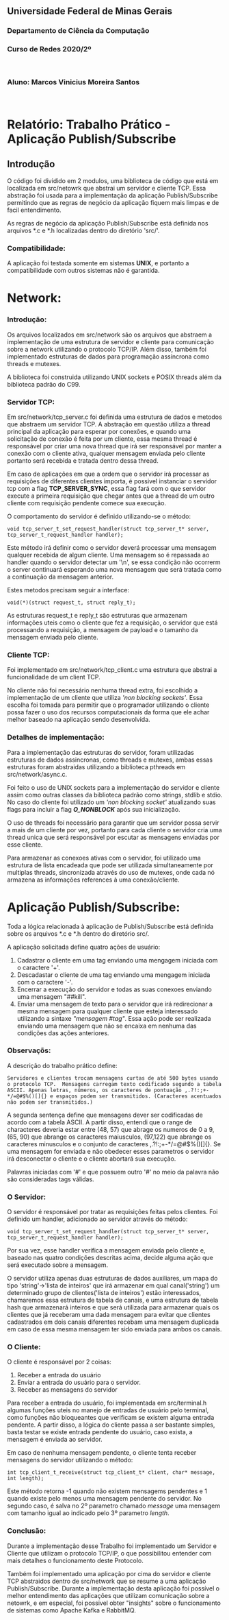 ## **Universidade Federal de Minas Gerais**
### **Departamento de Ciência da Computação**
### **Curso de Redes 2020/2º**

</br>

### **Aluno:** Marcos Vinicius Moreira Santos

</br>


# Relatório: Trabalho Prático - Aplicação Publish/Subscribe
## Introdução

O código foi dividido em 2 modulos, uma biblioteca de código que está em localizada em src/netowrk que abstrai um servidor e cliente TCP. Essa abstração foi usada para a implementação da aplicação Publish/Subscribe permitindo que as regras de negócio da aplicação fiquem mais limpas e de facil entendimento.

As regras de negócio da aplicação Publish/Subscribe está definida nos arquivos *.c e *.h localizadas dentro do diretório 'src/'.

### Compatibilidade:
A aplicação foi testada somente em sistemas **UNIX**, e portanto a compatibilidade com outros sistemas não é garantida.

# Network:

### Introdução:
Os arquivos localizados em src/network são os arquivos que abstraem a implementação de uma estrutura de servidor e cliente para comunicação sobre a network utilizando o protocolo TCP/IP. Além disso, também foi implementado estruturas de dados para programação assíncrona como threads e mutexes.

A biblioteca foi construida utilizando UNIX sockets e POSIX threads além da biblioteca padrão do C99.

### Servidor TCP:
Em src/network/tcp_server.c foi definida uma estrutura de dados e metodos que abstraem um servidor TCP. A abstração em questão utiliza a thread principal da aplicação para esperar por conexões, e quando uma solicitação de conexão é feita por um cliente, essa mesma thread é responsável por criar uma nova thread que irá ser responsável por manter a conexão com o cliente ativa, qualquer mensagem enviada pelo cliente portanto será recebida e tratada dentro dessa thread.

Em caso de aplicações em que a ordem que o servidor irá processar as requisições de diferentes clientes importa, é possivel instanciar o servidor tcp com a flag **TCP_SERVER_SYNC**, essa flag fará com o que servidor execute a primeira requisição que chegar antes que a thread de um outro cliente com requisição pendente comece sua execução.


O comportamento do servidor é definido utilizando-se o método:

    void tcp_server_t_set_request_handler(struct tcp_server_t* server, tcp_server_t_request_handler handler);

Este método irá definir como o servidor deverá processar uma mensagem qualquer recebida de algum cliente. Uma mensagem so é repassada ao handler quando o servidor detectar um '\n', se essa condição não ocorrerm o server continuará esperando uma nova mensagem que será tratada como a continuação da mensagem anterior.

Estes metodos precisam seguir a interface:

    void(*)(struct request_t, struct reply_t);

As estruturas request_t e reply_t são estruturas que armazenam informações uteis como o cliente que fez a requisição, o servidor que está processando a requisição, a mensagem de payload e o tamanho da mensagem enviada pelo cliente.


### Cliente TCP:
Foi implementado em src/network/tcp_client.c uma estrutura que abstrai a funcionalidade de um client TCP.

No cliente não foi necessário nenhuma thread extra, foi escolhido a implementação de um cliente que utiliza *'non blocking sockets'*. Essa escolha foi tomada para permitir que o programador utilizando o cliente possa fazer o uso dos recursos computacionais da forma que ele achar melhor baseado na aplicação sendo desenvolvida.

### Detalhes de implementação:
Para a implementação das estruturas do servidor, foram utilizadas estruturas de dados assincronas, como threads e mutexes, ambas essas estruturas foram abstraidas utilizando a biblioteca pthreads em src/network/async.c.

Foi feito o uso de UNIX sockets para a implementação do servidor e cliente assim como outras classes da biblioteca padrão como strings, stdlib e stdio. No caso do cliente foi utilizado um *'non blocking socket'*  atualizando suas flags para incluir a flag ***O_NONBLOCK*** após sua inicialização.

O uso de threads foi necessário para garantir que um servidor possa servir a mais de um cliente por vez, portanto para cada cliente o servidor cria uma thread unica que será responsável por escutar as mensagens enviadas por esse cliente.

Para armazenar as conexoes ativas com o servidor, foi utilizado uma estrutura de lista encadeada que pode ser utilizada simultaneamente por multiplas threads, sincronizada através do uso de mutexes, onde cada nó armazena as informações references à uma conexão/cliente.

# Aplicação Publish/Subscribe:
Toda a lógica relacionada à aplicação de Publish/Subscribe está definida sobre os arquivos *.c e *.h dentro do diretório src/.

A aplicação solicitada define quatro ações de usuário:

1. Cadastrar o cliente em uma tag enviando uma mengagem iniciada com o caractere '+'.
2. Descadastar o cliente de uma tag enviando uma mengagem iniciada com o caractere '-'.
3. Encerrar a execução do servidor e todas as suas conexoes enviando uma mensagem "##kill".
4. Enviar uma mensagem de texto para o servidor que irá redirecionar a mesma mensagem para qualquer cliente que esteja interessado utilizando a sintaxe *"mensagem #tag"*. Essa ação pode ser realizada enviando uma mensagem que não se encaixa em nenhuma das condições das ações anteriores.

### Observaçõs:

A descrição do trabalho prático define:

    Servidores e clientes trocam mensagens curtas de até 500 bytes usando o protocolo TCP.  Mensagens carregam texto codificado segundo a tabela ASCII. Apenas letras, números, os caracteres de pontuação ,.?!:;+-*/=@#$%()[]{} e espaços podem ser transmitidos. (Caracteres acentuados não podem ser transmitidos.)

A segunda sentença define que mensagens dever ser codificadas de acordo com a tabela ASCII. A partir disso, entendi que o range de characteres deveria estar entre (48, 57) que abrage os numeros de 0 a 9, (65, 90) que abrange os caracteres maiusculos, (97,122) que abrange os caracteres minusculos e o conjunto de caracteres ,.?!:;+-*/=@#$%()[]{}. Se uma mensagem for enviada e não obedecer esses parametros o servidor irá desconectar o cliente e o cliente abortará sua execução.

Palavras iniciadas com '#' e que possuem outro '#' no meio da palavra não são consideradas tags válidas. 

### O Servidor:

O servidor é responsável por tratar as requisições feitas pelos clientes. Foi definido um handler, adicionado ao servidor através do método: 

    void tcp_server_t_set_request_handler(struct tcp_server_t* server, tcp_server_t_request_handler handler);


Por sua vez, esse handler verifica a mensagem enviada pelo cliente e, baseado nas quatro condições descritas acima, decide alguma ação que será executado sobre a mensagem.

O servidor utiliza apenas duas estruturas de dados auxiliares, um mapa do tipo 'string'->'lista de inteiros' que irá armazenar em qual canal('string') um determinado grupo de clientes('lista de inteiros') estão interessados, chamaremos essa estrutura de tabela de canais, e uma estrutura de tabela hash que armazenará inteiros e que será utilizada para armazenar quais os clientes que já receberam uma dada mensagem para evitar que clientes cadastrados em dois canais diferentes recebam uma mensagem duplicada em caso de essa mesma mensagem ter sido enviada para ambos os canais.

### O Cliente:
O cliente é responsável por 2 coisas:
    
1. Receber a entrada do usuário 
2. Enviar a entrada do usuário para o servidor.
3. Receber as mensagens do servidor

Para receber a entrada do usuário, foi implementada em src/terminal.h algumas funções uteis no manejo de entradas de usuário pelo terminal, como funções não bloqueantes que verificam se existem alguma entrada pendente. A partir disso, a lógica do cliente passa a ser bastante simples, basta testar se existe entrada pendente do usuário, caso exista, a mensagem é enviada ao servidor.

Em caso de nenhuma mensagem pendente, o cliente tenta receber mensagens do servidor utilizando o método:

    int tcp_client_t_receive(struct tcp_client_t* client, char* message, int length);

Este método retorna -1 quando não existem mensagems pendentes e 1 quando existe pelo menos uma mensagem pendente do servidor. No segundo caso, é salva no 2º parametro chamado *message* uma mensagem com tamanho igual ao indicado pelo 3º parametro *length*.

### Conclusão:

Durante a implementação desse Trabalho foi implementado um Servidor e Cliente que utilizam o protocolo TCP/IP, o que possibilitou entender com mais detalhes o funcionamento deste Protocolo.

Também foi implementado uma aplicação por cima do servidor e cliente TCP abstraidos dentro de src/network que se resume a uma aplicação Publish/Subscribe. Durante a implementação desta aplicação foi possível o melhor entendimento das aplicações que utilizam comunicação sobre a netowrk, e em especial, foi possivel obter "insights" sobre o funcionamento de sistemas como Apache Kafka e RabbitMQ.